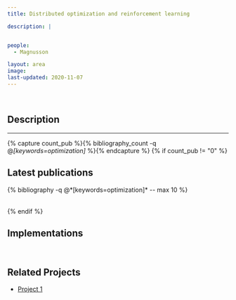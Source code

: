 ```yaml
---
title: Distributed optimization and reinforcement learning

description: |


people:
  - Magnusson

layout: area
image: 
last-updated: 2020-11-07
---
```


<br>

## Description

---

{% capture count_pub %}{% bibliography_count -q @*[keywords=optimization]* %}{% endcapture %}
{% if count_pub != "0" %}
<br>

## Latest publications

<div class="publications">
    <table class="table">
        <tbody>
        <tr>
          {% bibliography -q @*[keywords=optimization]*  -- max 10 %}
        </tr>
        </tbody>
    </table>
</div>
{% endif %}
 
 <br>
 
## Implementations



<br>

## Related Projects

- [Project 1](../_projects/x.md)
